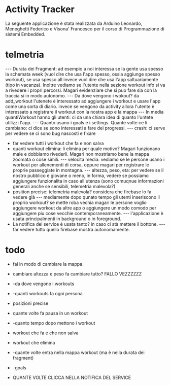 # Activity Tracker
La seguente applicazione è stata realizzata da Arduino Leonardo, Meneghetti Federico e Visona' Francesco per il corso di Programmazione di sistemi Embedded.

# telmetria

--- Durata dei Fragment: ad esempio a noi interessa se la gente usa spesso la schemata week (vuol dire che usa l'app spesso, ossia aggiunge spesso workout),
    se usa spesso all invece vuol dire che usa l'app saltuariamente (tipo in vacanza). Inoltre vediamo se l'utente nella sezione workout info si va a rivedere i propri percorsi. Magari evidenziare che si puo fare sia con la 
    traccia si in modo autonomo.
--- Da dove vengono i wokout? da add_workout l'utenete è interessato ad aggiungere i workout e usare l'app come 
    una sorta di diario. invece se vengono da activity allora l'utente è interessato a registrare il workout con la nostra app e la mappa
--- In media quantiWorkout hanno gli utenti: ci da una chiara idea di quanto l'untete utilizzi l'app.
--- Quanto usano i goals e i settings. Quante volte ce li cambiano: ci dice se sono interessati a fare dei progressi. 
--- crash: ci serve per vedere se ci sono bug nascosti e fixare
-   far vedere tutti i workout che fa e non salva
-   quanti workout elimina: li elimina per quale motivo? Magari funzionano male e dobbiamo rivederli. Magari non mostriamo bene la mappa zoomata o cose simili.
--- velocita media: vediamo se le persone usano i workout per allenementi di corsa, oppure magari per registrare le proprie passeggiate in montagna.
--- altezza, peso, eta: per vedere se il nostro pubblico è giovane o meno, in forma, vedere se possiamo aggiungere funzionalita in caso all'utenza (sono comuqnue informazioni generali anche se sensibili, telemetria malevola?)
-   position precise: telemetria malevola? considera che firebase lo fa vedere già
--- mediamente dopo qunato tempo gli utenti inseriscono il proprio workout? se mette roba vechia magari le persone voglio aggiungere workout da altre app o aggiungere un modo comodo per 
    aggiungere piu cose vecchie contemporaneamente. 
--- l'applicazione è usata principalmenti in background o in foreground.
-   La notifica del service è usata tanto? in caso ci stà mettere il bottone.
--- far vedere tutto quello firebase mostra autonomamente.


# todo
- fai in modo di cambiare la mappa.
- cambiare altezza e peso fa cambiare tutto? FALLO VEZZZZZZ

- -da dove vengono i workouts
- -quanti workouts fa ogni persona
- posizioni precise
- quante volte fa pausa in un workout
- -quanto tempo dopo mettono i workout
- workout che fa e che non salva
- workout che elimina
- -quante volte entra nella mappa workout (ma è nella durata dei fragment)
- -goals
- QUANTE VOLTE CLICCA NELLA NOTIFICA DEL SERVICE